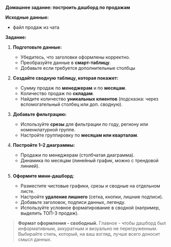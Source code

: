 **Домашнее задание: построить дашборд по продажам**

**Исходные данные:**
 - файл продаж из чата

**Задание:**

1. **Подготовьте данные:**
   - Убедитесь, что заголовки оформлены корректно.
   - Преобразуйте данные в **смарт-таблицу**.
   - Добавьте если требуется дополнительные столбцы

2. **Создайте сводную таблицу, которая покажет:**
   - Сумму продаж по **менеджерам** и по **месяцам**.
   - Количество продаж по **складам**.
   - Найдите количество **уникальных клиентов** (подсказка: через вспомогательный столбец или доп. сводную).

3. **Добавьте фильтрацию:**
   - Используйте **срезы** для фильтрации по году, региону или номенклатурной группе.
   - Настройте группировку по **месяцам или кварталам**.

4. **Постройте 1–2 диаграммы:**
   - Продажи по менеджерам (столбчатая диаграмма).
   - Динамика по месяцам (линейный график, можно с трендовой линией).

5. **Оформите мини-дашборд**:
   - Разместите чистовые графики, срезы и сводные на отдельном листе.
   - Настройте **удаление лишнего** (сетка, кнопки, лишние подписи).
   - Добавьте заголовок, подписи данных, легенду.
   - Используйте условное форматирование в сводной (например, выделить ТОП-3 продаж).

> **Формат оформления - свободный.** Главное - чтобы дашборд был информативным, аккуратным и визуально не перегруженным. Выбирайте стиль, который, на ваш взгляд, лучше всего доносит смысл данных.
